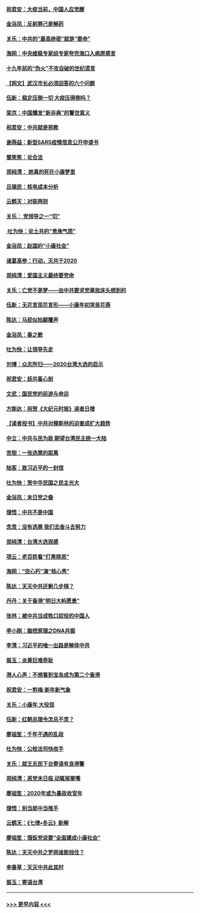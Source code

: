 #### [祝君安：大疫当前，中国人应觉醒](../pages/nsc993/n11821946.md?t=01270333) 
#### [金浴凤：反躬罪己是解药](../pages/nsc993/n11820280.md?t=01270333) 
#### [关乐：中共的“最高绝密”就是“要命”](../pages/nsc993/n11816946.md?t=01270333) 
#### [海网：中央维稳专家组专家夸完海口入病房感言](../pages/nsc993/n11815138.md?t=01270333) 
#### [十九年前的“伪火”不攻自破的世纪谎言](../pages/nsc993/n11813238.md?t=01270333) 
#### [【网文】武汉市长必须回答的六个问题](../pages/nsc993/n11813848.md?t=01270333) 
#### [伍新：稳定压倒一切 大疫压得倒吗？](../pages/nsc993/n11812634.md?t=01270333) 
#### [梁京：中国爆发“新非典”的警世意义](../pages/nsc993/n11812554.md?t=01270333) 
#### [祝君安：中共就是邪教](../pages/nsc993/n11812431.md?t=01270333) 
#### [谢燕益：新型SARS疫情信息公开申请书](../pages/nsc993/n11808840.md?t=01270333) 
#### [蜀笑笑：论合法](../pages/nsc993/n11808064.md?t=01270333) 
#### [郑纯清： 她真的死在小康梦里](../pages/nsc993/n11806623.md?t=01270333) 
#### [吕锡民：核电成本分析](../pages/nsc993/n11806284.md?t=01270333) 
#### [云鹤天：对联两则](../pages/nsc993/n11805957.md?t=01270333) 
#### [关乐： 党领导之一“切”](../pages/nsc993/n11804505.md?t=01270333) 
#### [ 吐为快：论土共的“贵族气质”](../pages/nsc993/n11804490.md?t=01270333) 
#### [金浴凤：赵国的“小康社会”](../pages/nsc993/n11804452.md?t=01270333) 
#### [诸葛高参：行动，灭共于2020](../pages/nsc993/n11804120.md?t=01270333) 
#### [郑纯清：爱国主义最终要党命](../pages/nsc993/n11802197.md?t=01270333) 
#### [关乐：亡党不是梦——由中共要求党章放床头想到的](../pages/nsc993/n11802156.md?t=01270333) 
#### [伍新：无花言现花言形——小康年初哭吴花燕](../pages/nsc993/n11800044.md?t=01270333) 
#### [陈达：马屁似拍颠覆声](../pages/nsc993/n11800010.md?t=01270333) 
#### [金浴凤：春之歌](../pages/nsc993/n11797687.md?t=01270333) 
#### [吐为快：让领导先走](../pages/nsc993/n11797512.md?t=01270333) 
#### [刘博：众志所归——2020台湾大选的启示](../pages/nsc993/n11796878.md?t=01270333) 
#### [祝君安：妖共畜心剖](../pages/nsc993/n11794273.md?t=01270333) 
#### [文武：国民党的前途与命运](../pages/nsc993/n11794198.md?t=01270333) 
#### [方能达：祝贺《大纪元时报》读者日增](../pages/nsc993/n11793807.md?t=01270333) 
#### [【读者投书】中共对穆斯林的迫害成扩大趋势](../pages/nsc993/n11791371.md?t=01270333) 
#### [中立：中共与民为敌 期望台湾民主统一大陆](../pages/nsc993/n11790392.md?t=01270333) 
#### [苦胆：一张选票的距离](../pages/nsc993/n11788914.md?t=01270333) 
#### [陆客：致习近平的一封信](../pages/nsc993/n11788867.md?t=01270333) 
#### [吐为快：贺中华民国之民主光大](../pages/nsc993/n11788618.md?t=01270333) 
#### [金浴凤：末日党之像](../pages/nsc993/n11787475.md?t=01270333) 
#### [理悟：中共不是中国](../pages/nsc993/n11787463.md?t=01270333) 
#### [念贲：没有选票  我们去奋斗去努力](../pages/nsc993/n11787398.md?t=01270333) 
#### [郑纯清：台湾大选观感](../pages/nsc993/n11786210.md?t=01270333) 
#### [项云：老百姓看“打黑除恶”](../pages/nsc993/n11785398.md?t=01270333) 
#### [海网：“空心朽”演“核心秀”](../pages/nsc993/n11783874.md?t=01270333) 
#### [陈达：天灭中共还剩几步棋？](../pages/nsc993/n11783719.md?t=01270333) 
#### [丹丹：关于香港“明日大屿愿景”](../pages/nsc993/n11783273.md?t=01270333) 
#### [张林：被中共当成牲口奴役的中国人](../pages/nsc993/n11782397.md?t=01270333) 
#### [李小刚：脑控原理之DNA共振](../pages/nsc993/n11780962.md?t=01270333) 
#### [李清：习近平的唯一出路是解体中共](../pages/nsc993/n11780866.md?t=01270333) 
#### [振玉：炎黄巨难奇耻](../pages/nsc993/n11779632.md?t=01270333) 
#### [港人心声：不想看到宝岛成为第二个香港](../pages/nsc993/n11778817.md?t=01270333) 
#### [祝君安：一剪梅‧新年新气象](../pages/nsc993/n11776340.md?t=01270333) 
#### [关乐：小康年 大役现](../pages/nsc993/n11774213.md?t=01270333) 
#### [伍新：红朝总理令怎总不灵？](../pages/nsc993/n11770813.md?t=01270333) 
#### [廖祖笙：千年不遇的乱政](../pages/nsc993/n11770373.md?t=01270333) 
#### [吐为快：公检法司快收手](../pages/nsc993/n11770359.md?t=01270333) 
#### [关乐：就王志民下台寄语有良港警](../pages/nsc993/n11769903.md?t=01270333) 
#### [郑纯清：恶党末日临 动辄挨掌嘴](../pages/nsc993/n11769356.md?t=01270333) 
#### [廖祖笙：2020年或为暴政收官年](../pages/nsc993/n11768216.md?t=01270333) 
#### [理悟：别当郎中当推手](../pages/nsc993/n11768243.md?t=01270333) 
#### [云鹤天：《七律▪冬云》新解](../pages/nsc993/n11768204.md?t=01270333) 
#### [廖祖笙：饿饭党说要“全面建成小康社会”](../pages/nsc993/n11767482.md?t=01270333) 
#### [陈达：天灭中共之罗网谁能挡住？](../pages/nsc993/n11767465.md?t=01270333) 
#### [李春草：天灭中共此其时](../pages/nsc993/n11767452.md?t=01270333) 
#### [振玉：寄语台湾](../pages/nsc993/n11767432.md?t=01270333) 

----
#### [ >>> 更早内容 <<< ](../indexes/nsc993-earlier.md)
